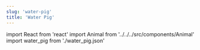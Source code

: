 ```yaml
---
slug: 'water-pig'
title: 'Water Pig'
---
```


import React from 'react'
import Animal from '../../../src/components/Animal'
import water_pig from './water_pig.json'

<Animal data={water_pig} />
